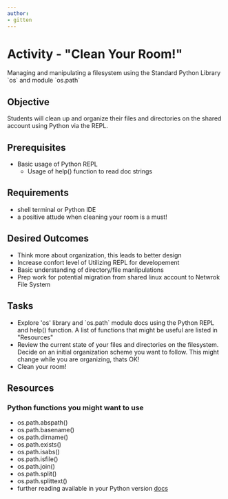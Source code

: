 ```yaml
---
author:
- gitten
---
```


Activity - "Clean Your Room!"
=============================

Managing and manipulating a filesystem using the Standard Python Library
\`os\` and module \`os.path\`

Objective
---------

Students will clean up and organize their files and directories on the
shared account using Python via the REPL.

Prerequisites
-------------

-   Basic usage of Python REPL
    -   Usage of help() function to read doc strings

Requirements
------------

-   shell terminal or Python IDE
-   a positive attude when cleaning your room is a must!

Desired Outcomes
----------------

-   Think more about organization, this leads to better design
-   Increase confort level of Utilizing REPL for developement
-   Basic understanding of directory/file manlipulations
-   Prep work for potential migration from shared linux account to
    Netwrok File System

Tasks
-----

-   Explore 'os' library and \`os.path\` module docs using the Python
    REPL and help() function. A list of functions that might be useful
    are listed in "Resources"
-   Review the current state of your files and directories on the
    filesystem. Decide on an initial organization scheme you want to
    follow. This might change while you are organizing, thats OK!
-   Clean your room!

Resources
---------

### Python functions you might want to use

-   os.path.abspath()
-   os.path.basename()
-   os.path.dirname()
-   os.path.exists()
-   os.path.isabs()
-   os.path.isfile()
-   os.path.join()
-   os.path.split()
-   os.path.splittext()
-   further reading available in your Python version
    [docs](https://docs.python.org/3.4/library/os.path.html)
